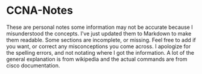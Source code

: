 # CCNA-Notes

These are personal notes some information may not be accurate because I misunderstood the concepts. I've just updated them to Markdown to make them readable. Some sections are incomplete, or missing. Feel free to add if you want, or correct any misconceptions you come across. I apologize for the spelling errors, and not notating where I got the information. A lot of the general explanation is from wikipedia and the actual commands are from cisco documentation.  
